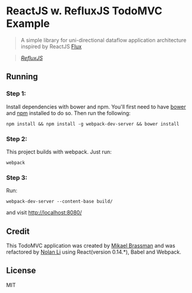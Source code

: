 # ReactJS w. RefluxJS TodoMVC Example

> A simple library for uni-directional dataflow application architecture inspired by ReactJS [Flux](http://facebook.github.io/react/blog/2014/05/06/flux.html)

> _[RefluxJS](https://github.com/spoike/refluxjs)_

## Running

### Step 1:
Install dependencies with bower and npm. You'll first need to have [bower](http://bower.io/) and [npm](npmjs.org) installed to do so. Then run the following:

```
npm install && npm install -g webpack-dev-server && bower install
```

### Step 2:
This project builds with webpack. Just run:

```
webpack
```

### Step 3:
Run:

```
webpack-dev-server --content-base build/
```

and visit [http://localhost:8080/](http://localhost:8080/)


## Credit

This TodoMVC application was created by [Mikael Brassman](https://github.com/spoike/refluxjs) and was refactored by [Nolan Li](https://github.com/nolanlee/refluxjs-todo) using React(version 0.14.*), Babel and Webpack.

## License

MIT
